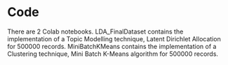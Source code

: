 # Code

There are 2 Colab notebooks.
LDA_FinalDataset contains the implementation of a Topic Modelling technique, Latent Dirichlet Allocation for 500000 records.
MiniBatchKMeans contains the implementation of a Clustering technique, Mini Batch K-Means algorithm for 500000 records.
